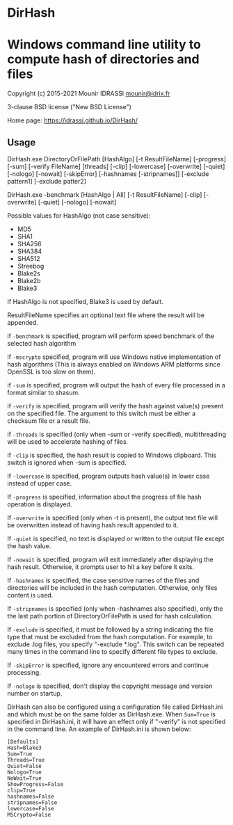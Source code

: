 # DirHash
Windows command line utility to compute hash of directories and files
=====================================================================

Copyright (c) 2015-2021 Mounir IDRASSI
mounir@idrix.fr

3-clause BSD license ("New BSD License")

Home page: https://idrassi.github.io/DirHash/

Usage
------------

DirHash.exe DirectoryOrFilePath [HashAlgo] [-t ResultFileName] [-progress] [-sum] [-verify FileName] [threads] [-clip] [-lowercase] [-overwrite] [-quiet] [-nologo] [-nowait] [-skipError] [-hashnames [-stripnames]] [-exclude pattern1] [-exclude patter2] 

DirHash.exe -benchmark [HashAlgo | All] [-t ResultFileName] [-clip] [-overwrite] [-quiet] [-nologo] [-nowait]

Possible values for HashAlgo (not case sensitive):
- MD5
- SHA1
- SHA256
- SHA384
- SHA512
- Streebog
- Blake2s
- Blake2b
- Blake3

If HashAlgo is not specified, Blake3 is used by default.

ResultFileName specifies an optional text file where the result will be appended.

if `-benchmark` is specified, program will perform speed benchmark of the selected hash algorithm

if `-mscrypto` specified, program will use Windows native implementation of hash algorithms (This is always enabled on Windows ARM platforms since OpenSSL is too slow on them).

if `-sum` is specified, program will output the hash of every file processed in a format similar to shasum.

if `-verify` is specified, program will verify the hash against value(s) present on the specified file. The argument to this switch must be either a checksum file or a result file.

if `-threads` is specified (only when -sum or -verify specified), multithreading will be used to accelerate hashing of files.

if `-clip` is specified, the hash result is copied to Windows clipboard. This switch is ignored when -sum is specified.

if `-lowercase` is specified, program outputs hash value(s) in lower case instead of upper case.

If `-progress` is specified, information about the progress of file hash operation is displayed.

If `-overwrite` is specified (only when -t is present), the output text file will be overwritten instead of having hash result appended to it.

If `-quiet` is specified, no text is displayed or written to the output file except the hash value.

If `-nowait` is specified, program will exit immediately after displaying the hash result. Otherwise, it prompts user to hit a key before it exits.

If `-hashnames` is specified, the case sensitive names of the files and directories will be included in the hash computation. Otherwise, only files content is used.

If `-stripnames` is specified (only when -hashnames also specified), only the the last path portion of DirectoryOrFilePath is used for hash calculation.

If `-exclude` is specified, it must be followed by a string indicating the file type that must be excluded from the hash computation. For example, to exclude .log files, you specify "-exclude *.log". This switch can be repeated many times in the command line to specify different file types to exclude.

If `-skipError` is specified, ignore any encountered errors and continue processing.

If `-nologo` is specified, don't display the copyright message and version number on startup.

DirHash can also be configured using a configuration file called DirHash.ini and which must be on the same folder as DirHash.exe.
When `Sum=True` is specified in DirHash.ini, it will have an effect only if "-verify" is not specified in the command line.
An example of DirHash.ini is shown below:

```
[Defaults]
Hash=Blake3
Sum=True
Threads=True
Quiet=False
Nologo=True
NoWait=True
ShowProgress=False
clip=True
hashnames=False
stripnames=False
lowercase=False
MSCrypto=False
```

